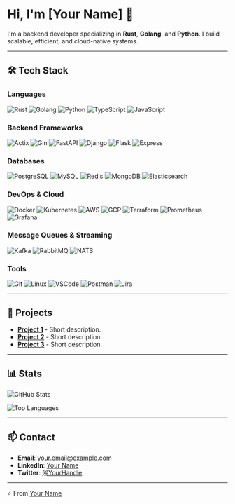 # Hi, I'm [Your Name] 👋

I'm a backend developer specializing in **Rust**, **Golang**, and **Python**. I build scalable, efficient, and cloud-native systems.

---

## 🛠️ Tech Stack

### Languages
<img src="https://img.shields.io/badge/Rust-000000?style=flat-square&logo=rust&logoColor=white" alt="Rust" /> <img src="https://img.shields.io/badge/Go-00ADD8?style=flat-square&logo=go&logoColor=white" alt="Golang" /> <img src="https://img.shields.io/badge/Python-3776AB?style=flat-square&logo=python&logoColor=white" alt="Python" /> <img src="https://img.shields.io/badge/TypeScript-3178C6?style=flat-square&logo=typescript&logoColor=white" alt="TypeScript" /> <img src="https://img.shields.io/badge/JavaScript-F7DF1E?style=flat-square&logo=javascript&logoColor=black" alt="JavaScript" />

### Backend Frameworks
<img src="https://img.shields.io/badge/Actix-000000?style=flat-square&logo=actix&logoColor=white" alt="Actix" /> <img src="https://img.shields.io/badge/Gin-00ADD8?style=flat-square&logo=go&logoColor=white" alt="Gin" /> <img src="https://img.shields.io/badge/FastAPI-009688?style=flat-square&logo=fastapi&logoColor=white" alt="FastAPI" /> <img src="https://img.shields.io/badge/Django-092E20?style=flat-square&logo=django&logoColor=white" alt="Django" /> <img src="https://img.shields.io/badge/Flask-000000?style=flat-square&logo=flask&logoColor=white" alt="Flask" /> <img src="https://img.shields.io/badge/Express-000000?style=flat-square&logo=express&logoColor=white" alt="Express" />

### Databases
<img src="https://img.shields.io/badge/PostgreSQL-316192?style=flat-square&logo=postgresql&logoColor=white" alt="PostgreSQL" /> <img src="https://img.shields.io/badge/MySQL-4479A1?style=flat-square&logo=mysql&logoColor=white" alt="MySQL" /> <img src="https://img.shields.io/badge/Redis-DC382D?style=flat-square&logo=redis&logoColor=white" alt="Redis" /> <img src="https://img.shields.io/badge/MongoDB-47A248?style=flat-square&logo=mongodb&logoColor=white" alt="MongoDB" /> <img src="https://img.shields.io/badge/Elasticsearch-005571?style=flat-square&logo=elasticsearch&logoColor=white" alt="Elasticsearch" />

### DevOps & Cloud
<img src="https://img.shields.io/badge/Docker-2496ED?style=flat-square&logo=docker&logoColor=white" alt="Docker" /> <img src="https://img.shields.io/badge/Kubernetes-326CE5?style=flat-square&logo=kubernetes&logoColor=white" alt="Kubernetes" /> <img src="https://img.shields.io/badge/AWS-232F3E?style=flat-square&logo=amazon-aws&logoColor=white" alt="AWS" /> <img src="https://img.shields.io/badge/GCP-4285F4?style=flat-square&logo=google-cloud&logoColor=white" alt="GCP" /> <img src="https://img.shields.io/badge/Terraform-623CE4?style=flat-square&logo=terraform&logoColor=white" alt="Terraform" /> <img src="https://img.shields.io/badge/Prometheus-E6522C?style=flat-square&logo=prometheus&logoColor=white" alt="Prometheus" /> <img src="https://img.shields.io/badge/Grafana-F46800?style=flat-square&logo=grafana&logoColor=white" alt="Grafana" />

### Message Queues & Streaming
<img src="https://img.shields.io/badge/Kafka-231F20?style=flat-square&logo=apache-kafka&logoColor=white" alt="Kafka" /> <img src="https://img.shields.io/badge/RabbitMQ-FF6600?style=flat-square&logo=rabbitmq&logoColor=white" alt="RabbitMQ" /> <img src="https://img.shields.io/badge/NATS-03C887?style=flat-square&logo=nats&logoColor=white" alt="NATS" />

### Tools
<img src="https://img.shields.io/badge/Git-F05032?style=flat-square&logo=git&logoColor=white" alt="Git" /> <img src="https://img.shields.io/badge/Linux-FCC624?style=flat-square&logo=linux&logoColor=black" alt="Linux" /> <img src="https://img.shields.io/badge/VSCode-007ACC?style=flat-square&logo=visual-studio-code&logoColor=white" alt="VSCode" /> <img src="https://img.shields.io/badge/Postman-FF6C37?style=flat-square&logo=postman&logoColor=white" alt="Postman" /> <img src="https://img.shields.io/badge/Jira-0052CC?style=flat-square&logo=jira&logoColor=white" alt="Jira" />

---

## 🚀 Projects

- **[Project 1](https://github.com/yourusername/project1)** - Short description.
- **[Project 2](https://github.com/yourusername/project2)** - Short description.
- **[Project 3](https://github.com/yourusername/project3)** - Short description.

---

## 📊 Stats

![GitHub Stats](https://github-readme-stats.vercel.app/api?username=yourusername&show_icons=true&theme=default&hide_border=true&count_private=true)

![Top Languages](https://github-readme-stats.vercel.app/api/top-langs/?username=yourusername&layout=compact&theme=default&hide_border=true)

---

## 📫 Contact

- **Email**: [your.email@example.com](mailto:your.email@example.com)
- **LinkedIn**: [Your Name](https://www.linkedin.com/in/yourprofile/)
- **Twitter**: [@YourHandle](https://twitter.com/YourHandle)

---

⭐️ From [Your Name](https://github.com/yourusername)
